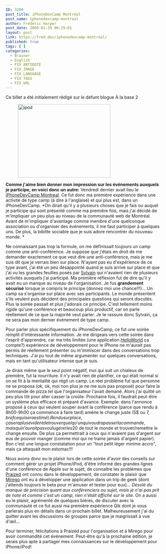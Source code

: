 ```yaml
---
ID: 3200
post_title: iPhoneDevCamp Montréal
post_name: iphonedevcamp-montreal
author: Frédéric Harper
post_date: 2009-01-29 00:29:01
layout: post
link: https://fred.dev/iphonedevcamp-montreal/
published: true
tags: [ ]
categories:
  - Brainer
  - English
  - FIX ANTIDOTE
  - FIX IMAGE
  - FIX LANGUAGE
  - FIX TAGS
  - FIX URL
---
```

<div id="deadblog">
  Ce billet a été initialement rédigé sur le défunt blogue À la base 2
</div><figure>

<img title="ipod" src="http://fred.dev/wp-content/uploads/2009/01/ipod-300x238.png" alt="ipod" width="300" height="238" /></figure>**Comme j'aime bien donner mon impression sur les événements auxquels je participe, en voici donc un autre:**
Vendredi dernier avait lieu le [iPhoneDevCamp Montreal][1]. Ce fut donc ma première expérience dans une activité de type camp (à dire à l'anglaise) et qui plus est, dans un iPhoneDevCamp. *On dirait qu'il y a plusieurs choses que je fais ou auquel je participe qui sont présenté comme ma première fois, mais j'ai décidé de m'impliquer un peu plus au niveau de la communauté web de Montréal. Avant de m'impliquer d'avantage comme membre d'une quelconque association ou d'organiser des événements, il me faut participer à quelques uns. De plus, la bibitte sociable que je suis adore rencontrer du nouveau monde. *

Ne connaissant pas trop la formule, on me définissait toujours un camp comme une anti-conférence. Je suppose que j'étais en droit de me demander exactement ce que veut dire une anti-conférence, mais je me suis dit que je verrais bien sur place. N'ayant pas eu d'expérience de ce type avant, j'ai été un peu désappointé quand je suis arrivé sur place et que j'ai vu les grandes feuilles posés par [Sylvain][2] qui n'avaient rien de plusieurs activités auxquels j'ai participé. Ma première réflexion fut de dire qu'il y avait eu un manque au niveau de l'organisation. Je fus **grandement sécurisé** lorsque je compris le principe (donnez moi une chance!!!)... Un camp sa s'organise sur place avec ses participants. Le monde présentent s'ils veulent puis décident des principales questions qui seront discutés. Plus la soirée passait et plus j'adorais ce principe. C'est tellement moins rigide qu'une conférence et beaucoup plus productif, car on parle réellement de ce que la majorité veut parler. Je te rassure donc Sylvain, ça ne sera pas mon dernier événement de type camp.

Pour parler plus spécifiquement du iPhoneDevCamp, ce fut une soirée remplit d'intéressante information. Je me dirigeais vers cette soirée dans l'esprit d'apprendre, car ma très limitée (une application [HelloWorld][3] ça compte?) expérience de développement pour le iPhone ne m'aurait pas permis de réellement présenter ou m'immiscer dans des conversations trop techniques. J'ai pu tout de même argumenter sur quelques conversations, mais en tant qu'utilisateur intense que je suis.

Je dirais même que le seul point négatif, moi qui suit un chialeux de première, fut la nourriture. Il n'y avait rien de planifier, ce qui était normal si on se fit à la mentalité qui régit un camp. Le réel problème fut que personne ne se proposa (ok, ok, moi non plus je ne me suis pas proposé) pour faire la commande de pizza tel que l'organisateur l'avait demané. Alors j'ai quitté un peu plus tôt pour aller casser la croûte. Prochaine fois, il faudrait peut-être un système plus efficace et préparé d'avance. Exemple: dans l'annonce proposé à ceux qui veulent souper avant la conférence (parce que rendu à 8h00-9h00 ça commence à faire tard) amène le change juste (5$ ou 7$, bref ce qui sera estimé). Rendu sur place, ça sera plus évident de trouver quelqu'un qui voudra passer la commande, mais qui n'aurait pas voulu gérer les 20$ de tout le monde et trouver/remettre le change ensuite. De plus ça permettrait à ceux qui n'avaient pas d'argent sur eux de pouvoir manger (comme moi qui ne traine jamais d'argent papier). Bon c'est une longue constatation pour un "tout petit léger minime accro", mais ça attaquait mon estomac!!!

Nous avons donc eu le plaisir lors de cette soirée d'avoir des conseils sur comment gérer un projet iPhone/iPod, d'être informé des grandes lignes d'une conférence de Apple sur le sujet, de connaître les problèmes que [Praized][4] ont connu dans le développement, de constater le plaisir que [Mirego][5] ont eu à développer une application dans un trip de geek (dont j'attends toujours le beta pour m'amuser et tester pour eux)... *Désolé du manque de précision quant aux conférenciers ou sujet, mais je n'ai pas prit de note et comme c'est un camp, rien n'était affiché sur le site*. On a aussi eu le plaisir, agrémenté de quelques bières, de discuter avec la communauté et ce fut aussi ma première expérience Qik dont je vous parlerais plus en détails dans un prochain billet. Malheureusement j'ai du quitter avant les discussions de groupes parce que je maigrissait à vue d'œil...

Pour terminer, félicitations à Praized pour l'organisation et à Mirego pour avoir commandité cet événement. Peut-être qu'à la prochaine édition, je serais plus apte à partager mes connaissances sur le développement pour iPhone/iPod!

 [1]: https://iphonedevcamp.ca/ "Site du iPhoneDevCamp Montreal"
 [2]: https://www.afroginthevalley.com/ "Blogue de Sylvain Carle"
 [3]: https://fr.wikipedia.org/wiki/Hello_world "Définition d'un HelloWorld"
 [4]: https://praizedmedia.com/ "Site web de Praized"
 [5]: https://www.mirego.com/fr/ "Site web de Mirego"